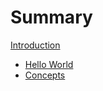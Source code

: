 # Summary

[Introduction](README.md)

- [Hello World](./hello_world.md)
- [Concepts](./concepts.md)
